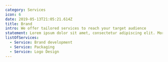 ```yaml
---
category: Services
icon: 6
date: 2019-05-13T21:05:21.614Z
title: Brand
intro: We offer tailored services to reach your target audience
statement: Lorem ipsum dolor sit amet, consectetur adipiscing elit. Morbi fermentum auctor magna et laoreet. Morbi ultrices quam sed nisi porttitor sollicitudin
listOfServices:
  - Service: Brand development
  - Service: Packaging
  - Service: Logo Design
---
```

